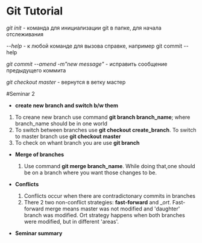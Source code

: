 # Git Tutorial

*git init* - команда для инициализации git в папке, для начала отслеживания

*--help* - к любой команде для вызова справке, например git commit --help

*git commit --amend -m"new message"* - исправить сообщение предыдущего коммита

*git checkout master* - вернутся в ветку мастер

#Seminar 2
* __create new branch and switch b/w them__
1. To creane new branch use command **git branch branch_name**; where branch_name should be in one world
2. To switch between branches use **git checkout create_branch**. To switch to master branch use **git checkout master**
3. To check on whant branch you are use **git branch**

* __Merge of branches__ 
    1. Use command __git merge branch_name__. While doing that,one should be on a branch where you want those changes to be. 

* __Conflicts__
    1. Conflicts occur when there are contradictonary commits in branches
    2. There 2 two non-conflict strategies: __fast-forward__ and __ort_. Fast-forward merge means master was not modified and 'daughter' branch was modified. Ort strategy happens when both branches were modified, but in different 'areas'. 

* __Seminar summary__